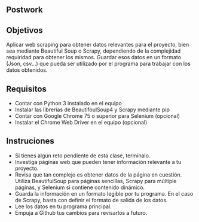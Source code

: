 ## Postwork

## Objetivos

Aplicar web scraping para obtener datos relevantes para el proyecto, bien sea mediante Beautiful Soup o Scrapy, dependiendo de la complejidad requiridad para obtener los mismos. Guardar esos datos en un formato (Json, csv...) que pueda ser utilizado por el programa para trabajar con los datos obtenidos.

## Requisitos
* Contar con Python 3 instalado en el equipo
* Instalar las librerías de BeautifoulSoup4 y Scrapy mediante pip
* Contar con Google Chrome 75 o superior para Selenium (opcional)
* Instalar el Chrome Web Driver en el equipo (opcional)

## Instruciones

* Si tienes algún reto pendiente de esta clase, termínalo.
* Investiga páginas web que pueden tener información relevante a tu proyecto.
* Revisa que tan complejo es obtener datos de la página en cuestión. Utiliza BeautifulSoup para páginas sencillas, Scrapy para múltiple páginas, y Selenium si contiene contenido dinámico.
* Guarda la información en un formato legible por tu programa. En el caso de Scrapy, basta con definir el formato de salida de los datos.
* Lee los datos en tu programa principal.
* Empuja a Github tus cambios para revisarlos a futuro.